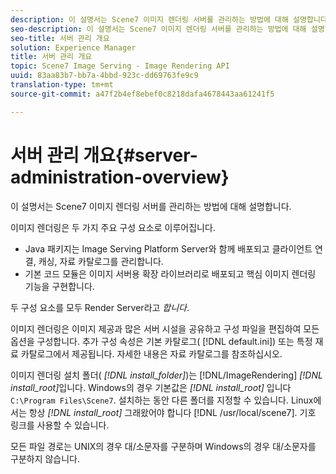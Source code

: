 ```yaml
---
description: 이 설명서는 Scene7 이미지 렌더링 서버를 관리하는 방법에 대해 설명합니다.
seo-description: 이 설명서는 Scene7 이미지 렌더링 서버를 관리하는 방법에 대해 설명합니다.
seo-title: 서버 관리 개요
solution: Experience Manager
title: 서버 관리 개요
topic: Scene7 Image Serving - Image Rendering API
uuid: 83aa83b7-bb7a-4bbd-923c-dd69763fe9c9
translation-type: tm+mt
source-git-commit: a47f2b4ef8ebef0c8218dafa4678443aa61241f5

---
```



# 서버 관리 개요{#server-administration-overview}

이 설명서는 Scene7 이미지 렌더링 서버를 관리하는 방법에 대해 설명합니다.

이미지 렌더링은 두 가지 주요 구성 요소로 이루어집니다.

* Java 패키지는 Image Serving Platform Server와 함께 배포되고 클라이언트 연결, 캐싱, 자료 카탈로그를 관리합니다.
* 기본 코드 모듈은 이미지 서버용 확장 라이브러리로 배포되고 핵심 이미지 렌더링 기능을 구현합니다.

두 구성 요소를 모두 Render Server라고 *합니다*.

이미지 렌더링은 이미지 제공과 많은 서버 시설을 공유하고 구성 파일을 편집하여 모든 옵션을 구성합니다. 추가 구성 속성은 기본 카탈로그( [!DNL default.ini]) 또는 특정 재료 카탈로그에서 제공됩니다. 자세한 내용은 자료 카탈로그를 참조하십시오.

이미지 렌더링 설치 폴더( *[!DNL install_folder]*)는 [!DNL/ImageRendering] *[!DNL install_root]*&#x200B;입니다. Windows의 경우 기본값은 *[!DNL install_root]* 입니다 `C:\Program Files\Scene7`. 설치하는 동안 다른 폴더를 지정할 수 있습니다. Linux에서는 항상 *[!DNL install_root]* 그래왔어야 합니다 [!DNL /usr/local/scene7]. 기호 링크를 사용할 수 있습니다.

모든 파일 경로는 UNIX의 경우 대/소문자를 구분하며 Windows의 경우 대/소문자를 구분하지 않습니다.
